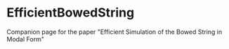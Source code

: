 # EfficientBowedString
Companion page for the paper "Efficient Simulation of the Bowed String in Modal Form"
